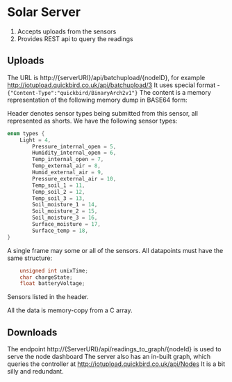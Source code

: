 # Solar Server 

1. Accepts  uploads from the sensors
2. Provides REST api to query the readings


## Uploads 
The URL is http://{serverURI}/api/batchupload/{nodeID}, for example http://iotupload.quickbird.co.uk/api/batchupload/3
It uses special format - 
`{"Content-Type":"quickbird/BinaryArch2v1"}`
 The content is a memory representation of the following memory dump in BASE64 form: 

 Header denotes sensor types being submitted from this sensor, all represented as shorts. We have the following sensor types: 
~~~C
enum types {      
	Light = 4, 
        Pressure_internal_open = 5, 
        Humidity_internal_open = 6,
        Temp_internal_open = 7, 
        Temp_external_air = 8, 
        Humid_external_air = 9, 
        Pressure_external_air = 10, 
        Temp_soil_1 = 11,
        Temp_soil_2 = 12,
        Temp_soil_3 = 13,
        Soil_moisture_1 = 14, 
        Soil_moisture_2 = 15, 
        Soil_moisture_3 = 16, 
        Surface_moisture = 17, 
        Surface_temp = 18,
}
~~~
A single frame may some or all of the sensors. All datapoints must have the same structure: 
~~~C
    unsigned int unixTime; 
    char chargeState;
    float batteryVoltage; 
~~~
Sensors listed in the header. 

All the data is memory-copy from a C array. 

## Downloads 
The endpoint http://{ServerURI}/api/readings_to_graph/{nodeId} is used to serve the node dashboard
The server also has an in-built graph, which queries the controller at http://iotupload.quickbird.co.uk/api/Nodes
It is a bit silly and redundant. 
